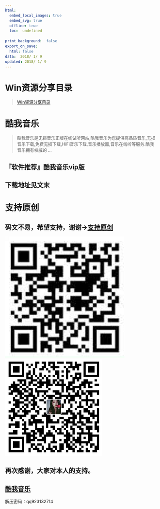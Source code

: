 ```yaml
---
html:
  embed_local_images: true
  embed_svg: true
  offline: true
  toc:  undefined

print_background:  false
export_on_save:
  html: false
data:  2018/ 1/ 9
updated: 2018/ 1/ 9
---
```


# Win资源分享目录

> [Win资源分享目录](https://blog.csdn.net/qq923132714/article/details/83108491 "Win资源分享目录")


# 酷我音乐

> 酷我音乐是无损音乐正版在线试听网站,酷我音乐为您提供高品质音乐,无损音乐下载,免费无损下载,HiFi音乐下载,音乐播放器,音乐在线听等服务.酷我音乐拥有权威的 ...


## 『软件推荐』酷我音乐vip版




## 下载地址见文末

# 支持原创
## 码文不易，希望支持，谢谢->**[支持原创](http://blog.csdn.net/qq923132714/article/details/79399145)**
![微信支付](https://raw.githubusercontent.com/923132714/my_picture/master/blog/support/weixin.png)![微信支付](https://raw.githubusercontent.com/923132714/my_picture/master/blog/support/支付宝.png)
## 再次感谢，大家对本人的支持。



## [酷我音乐](http://u16848854.ctfile.net/fs/16848854-330164938 "酷我音乐")

解压密码：qq923132714

